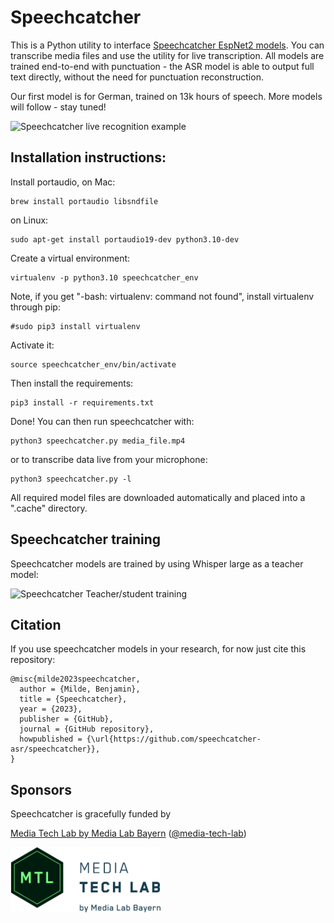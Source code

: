 # Speechcatcher

This is a Python utility to interface [Speechcatcher EspNet2 models](https://huggingface.co/speechcatcher). You can transcribe media files and use the utility for live transcription. All models are trained end-to-end with punctuation - the ASR model is able to output full text directly, without the need for punctuation reconstruction.

Our first model is for German, trained on 13k hours of speech. More models will follow - stay tuned!

![Speechcatcher live recognition example](https://github.com/speechcatcher-asr/speechcatcher/raw/main/speechcatcher_de_live.gif)

## Installation instructions:

Install portaudio, on Mac:

    brew install portaudio libsndfile
    
on Linux:
    
    sudo apt-get install portaudio19-dev python3.10-dev

Create a virtual environment:

    virtualenv -p python3.10 speechcatcher_env

Note, if you get "-bash: virtualenv: command not found", install virtualenv through pip:  

    #sudo pip3 install virtualenv 

Activate it:

    source speechcatcher_env/bin/activate

Then install the requirements:

    pip3 install -r requirements.txt
   
Done! You can then run speechcatcher with:

    python3 speechcatcher.py media_file.mp4

or to transcribe data live from your microphone:

    python3 speechcatcher.py -l

All required model files are downloaded automatically and placed into a ".cache" directory.

## Speechcatcher training

Speechcatcher models are trained by using Whisper large as a teacher model:

![Speechcatcher Teacher/student training](https://github.com/speechcatcher-asr/speechcatcher/raw/main/speechcatcher_training.svg)

## Citation

If you use speechcatcher models in your research, for now just cite this repository:

    @misc{milde2023speechcatcher,
      author = {Milde, Benjamin},
      title = {Speechcatcher},
      year = {2023},
      publisher = {GitHub},
      journal = {GitHub repository},
      howpublished = {\url{https://github.com/speechcatcher-asr/speechcatcher}},
    }

## Sponsors

Speechcatcher is gracefully funded by

<a href="https://media-tech-lab.com">Media Tech Lab by Media Lab Bayern</a> (<a href="https://github.com/media-tech-lab">@media-tech-lab</a>)

<a href="https://media-tech-lab.com">
    <img src="https://raw.githubusercontent.com/media-tech-lab/.github/main/assets/mtl-powered-by.png" width="240" title="Media Tech Lab powered by logo">
</a>
